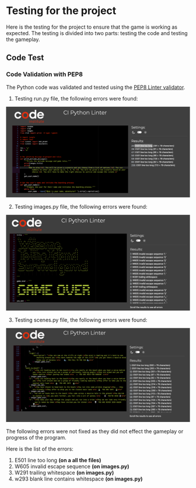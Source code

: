 # Testing for the project

Here is the testing for the project to ensure that the game is working as expected.
The testing is divided into two parts: testing the code and testing the gameplay.

## Code Test

### Code Validation with PEP8

The Python code was validated and tested using the [PEP8 Linter validator](https://pep8ci.herokuapp.com/#).

1. Testing run.py file, the following errors were found:

<img src="images/testing_run.png" alt="test one" width="550px" margin=" 0 auto"/>

2. Testing images.py file, the following errors were found:

<img src="images/testing_images.png" alt="test one" width="550px" margin=" 0 auto"/>

3. Testing scenes.py file, the following errors were found:

<img src="images/testing_scenes.png" alt="test one" width="550px" margin=" 0 auto"/>

The following errors were not fixed as they did not effect the gameplay or progress of the program.

Here is the list of the errors:
1. E501 line too long **(on a all the files)**
2. W605 invalid escape sequence **(on images.py)**
3. W291 trailing whitespace **(on images.py)**
4. w293 blank line contains whitespace **(on images.py)**



